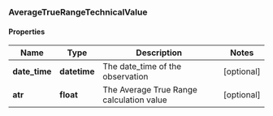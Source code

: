 ### AverageTrueRangeTechnicalValue

#### Properties
Name | Type | Description | Notes
------------ | ------------- | ------------- | -------------
**date_time** | **datetime** | The date_time of the observation | [optional] 
**atr** | **float** | The Average True Range calculation value | [optional] 



